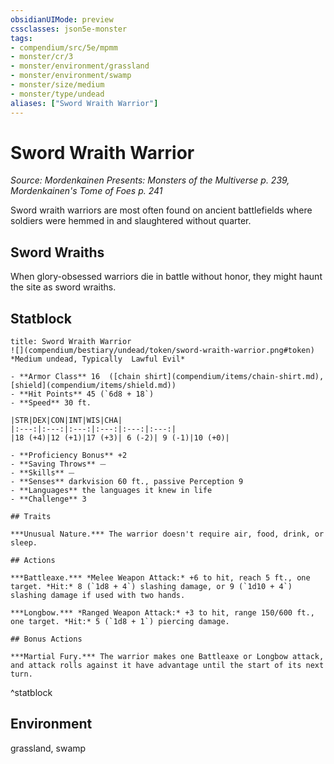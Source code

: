 ```yaml
---
obsidianUIMode: preview
cssclasses: json5e-monster
tags:
- compendium/src/5e/mpmm
- monster/cr/3
- monster/environment/grassland
- monster/environment/swamp
- monster/size/medium
- monster/type/undead
aliases: ["Sword Wraith Warrior"]
---
```

# Sword Wraith Warrior
*Source: Mordenkainen Presents: Monsters of the Multiverse p. 239, Mordenkainen's Tome of Foes p. 241*  

Sword wraith warriors are most often found on ancient battlefields where soldiers were hemmed in and slaughtered without quarter.

## Sword Wraiths

When glory-obsessed warriors die in battle without honor, they might haunt the site as sword wraiths.

## Statblock

```ad-statblock
title: Sword Wraith Warrior
![](compendium/bestiary/undead/token/sword-wraith-warrior.png#token)
*Medium undead, Typically  Lawful Evil*

- **Armor Class** 16  ([chain shirt](compendium/items/chain-shirt.md), [shield](compendium/items/shield.md))
- **Hit Points** 45 (`6d8 + 18`)
- **Speed** 30 ft.

|STR|DEX|CON|INT|WIS|CHA|
|:---:|:---:|:---:|:---:|:---:|:---:|
|18 (+4)|12 (+1)|17 (+3)| 6 (-2)| 9 (-1)|10 (+0)|

- **Proficiency Bonus** +2
- **Saving Throws** ⏤
- **Skills** ⏤
- **Senses** darkvision 60 ft., passive Perception 9
- **Languages** the languages it knew in life
- **Challenge** 3

## Traits

***Unusual Nature.*** The warrior doesn't require air, food, drink, or sleep.

## Actions

***Battleaxe.*** *Melee Weapon Attack:* +6 to hit, reach 5 ft., one target. *Hit:* 8 (`1d8 + 4`) slashing damage, or 9 (`1d10 + 4`) slashing damage if used with two hands.

***Longbow.*** *Ranged Weapon Attack:* +3 to hit, range 150/600 ft., one target. *Hit:* 5 (`1d8 + 1`) piercing damage.

## Bonus Actions

***Martial Fury.*** The warrior makes one Battleaxe or Longbow attack, and attack rolls against it have advantage until the start of its next turn.
```
^statblock

## Environment

grassland, swamp